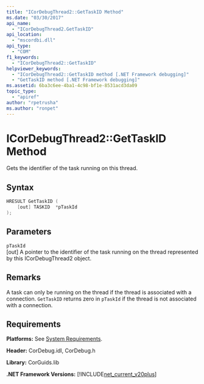 ```yaml
---
title: "ICorDebugThread2::GetTaskID Method"
ms.date: "03/30/2017"
api_name: 
  - "ICorDebugThread2.GetTaskID"
api_location: 
  - "mscordbi.dll"
api_type: 
  - "COM"
f1_keywords: 
  - "ICorDebugThread2::GetTaskID"
helpviewer_keywords: 
  - "ICorDebugThread2::GetTaskID method [.NET Framework debugging]"
  - "GetTaskID method [.NET Framework debugging]"
ms.assetid: 6ba3c6ee-4ba1-4c98-bf1e-8531acd3da09
topic_type: 
  - "apiref"
author: "rpetrusha"
ms.author: "ronpet"
---
```

# ICorDebugThread2::GetTaskID Method
Gets the identifier of the task running on this thread.  
  
## Syntax  
  
```cpp  
HRESULT GetTaskID (  
    [out] TASKID  *pTaskId  
);  
```  
  
## Parameters  
 `pTaskId`  
 [out] A pointer to the identifier of the task running on the thread represented by this ICorDebugThread2 object.  
  
## Remarks  
 A task can only be running on the thread if the thread is associated with a connection. `GetTaskID` returns zero in `pTaskId` if the thread is not associated with a connection.  
  
## Requirements  
 **Platforms:** See [System Requirements](../../../../docs/framework/get-started/system-requirements.md).  
  
 **Header:** CorDebug.idl, CorDebug.h  
  
 **Library:** CorGuids.lib  
  
 **.NET Framework Versions:** [!INCLUDE[net_current_v20plus](../../../../includes/net-current-v20plus-md.md)]
